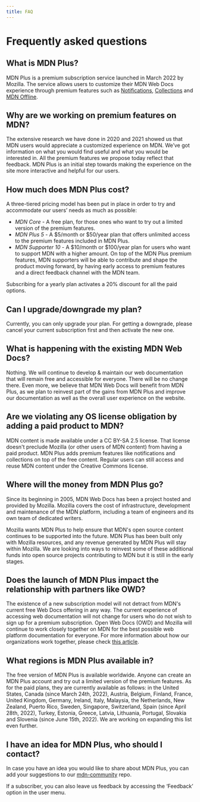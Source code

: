 ```yaml
---
title: FAQ
---
```


# Frequently asked questions

## What is MDN Plus?

MDN Plus is a premium subscription service launched in March 2022 by Mozilla.
The service allows users to customize their MDN Web Docs experience through
premium features such as
[Notifications](/en-US/plus/docs/features/notifications),
[Collections](/en-US/plus/docs/features/collections) and
[MDN Offline](/en-US/plus/docs/features/offline).

## Why are we working on premium features on MDN?

The extensive research we have done in 2020 and 2021 showed us that MDN users
would appreciate a customized experience on MDN. We’ve got information on what
you would find useful and what you would be interested in. All the premium
features we propose today reflect that feedback. MDN Plus is an initial step
towards making the experience on the site more interactive and helpful for our
users.

## How much does MDN Plus cost?

A three-tiered pricing model has been put in place in order to try and
accommodate our users’ needs as much as possible:

- _MDN Core_ - A free plan, for those ones who want to try out a limited version
  of the premium features.
- _MDN Plus 5_ - A $5/month or $50/year plan that offers unlimited access to the
  premium features included in MDN Plus.
- _MDN Supporter 10_ - A $10/month or $100/year plan for users who want to
  support MDN with a higher amount. On top of the MDN Plus premium features, MDN
  supporters will be able to contribute and shape the product moving forward, by
  having early access to premium features and a direct feedback channel with the
  MDN team.

Subscribing for a yearly plan activates a 20% discount for all the paid options.

## Can I upgrade/downgrade my plan?

Currently, you can only upgrade your plan. For getting a downgrade, please
cancel your current subscription first and then activate the new one.

## What is happening with the existing MDN Web Docs?

Nothing. We will continue to develop & maintain our web documentation that will
remain free and accessible for everyone. There will be no change there. Even
more, we believe that MDN Web Docs will benefit from MDN Plus, as we plan to
reinvest part of the gains from MDN Plus and improve our documentation as well
as the overall user experience on the website.

## Are we violating any OS license obligation by adding a paid product to MDN?

MDN content is made available under a CC BY-SA 2.5 license. That license doesn't
preclude Mozilla (or other users of MDN content) from having a paid product. MDN
Plus adds premium features like notifications and collections on top of the free
content. Regular users can still access and reuse MDN content under the Creative
Commons license.

## Where will the money from MDN Plus go?

Since its beginning in 2005, MDN Web Docs has been a project hosted and provided
by Mozilla. Mozilla covers the cost of infrastructure, development and
maintenance of the MDN platform, including a team of engineers and its own team
of dedicated writers.

Mozilla wants MDN Plus to help ensure that MDN's open source content continues
to be supported into the future. MDN Plus has been built only with Mozilla
resources, and any revenue generated by MDN Plus will stay within Mozilla. We
are looking into ways to reinvest some of these additional funds into open
source projects contributing to MDN but it is still in the early stages.

## Does the launch of MDN Plus impact the relationship with partners like OWD?

The existence of a new subscription model will not detract from MDN's current
free Web Docs offering in any way. The current experience of accessing web
documentation will not change for users who do not wish to sign up for a premium
subscription. Open Web Docs (OWD) and Mozilla will continue to work closely
together on MDN for the best possible web platform documentation for everyone.
For more information about how our organizations work together, please check
[this article](https://hacks.mozilla.org/2022/03/mozilla-and-open-web-docs-working-together-on-mdn/).

## What regions is MDN Plus available in?

The free version of MDN Plus is available worldwide. Anyone can create an MDN
Plus account and try out a limited version of the premium features. As for the
paid plans, they are currently available as follows: in the United States,
Canada (since March 24th, 2022), Austria, Belgium, Finland, France, United
Kingdom, Germany, Ireland, Italy, Malaysia, the Netherlands, New Zealand, Puerto
Rico, Sweden, Singapore, Switzerland, Spain (since April 28th, 2022), Turkey,
Estonia, Greece, Latvia, Lithuania, Portugal, Slovakia and Slovenia (since June
15th, 2022). We are working on expanding this list even further.

## I have an idea for MDN Plus, who should I contact?

In case you have an idea you would like to share about MDN Plus, you can add
your suggestions to our [mdn-community](https://github.com/mdn/mdn-community)
repo.

If a subscriber, you can also leave us feedback by accessing the ‘Feedback’
option in the user menu.
